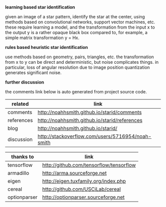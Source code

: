 **learning based star identification**

given an image of a star pattern, identify the star at the center, using methods based on convolutional networks, support vector machines, etc. these require learning a model, and the transformation from the input x to the output y is a rather opaque black box compared to, for example, a simple matrix transformation y = Hx.

**rules based heuristic star identification**

use methods based on geometry, pairs, triangles, etc. the transformation from x to y can be direct and deterministic, but noise complicates things. in particular, loss of angular resolution due to image position quantization generates significant noise.

**further discussion**

the comments link below is auto generated from project source code.

related | link
----- | ---
comments | http://noahhsmith.github.io/starid/comments
references | http://noahhsmith.github.io/starid/references
blog | http://noahhsmith.github.io/starid/
discussion | http://stackoverflow.com/users/5716954/noah-smith

thanks to | link
----- | ---
tensorflow | http://github.com/tensorflow/tensorflow
armadillo | http://arma.sourceforge.net
eigen | http://eigen.tuxfamily.org/index.php
cereal| http://github.com/USCiLab/cereal
optionparser | http://optionparser.sourceforge.net

